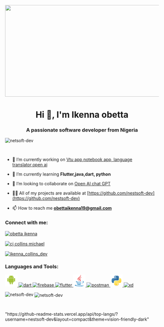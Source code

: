 <div align="center">
  <img src="https://media.giphy.com/media/dWesBcTLavkZuG35MI/giphy.gif" width="600" height="300"/>
</div>


<h1 align="center">Hi 👋, I'm Ikenna obetta</h1>

<h3 align="center">A passionate software developer from Nigeria</h3>

<p align="left"> <img src="https://komarev.com/ghpvc/?username=netsoft-dev&label=Profile%20views&color=0e75b6&style=flat" alt="netsoft-dev" /> </p>

<p align="left"> <a href="https://twitter.com/" target="blank"><img src="https://img.shields.io/twitter/follow/?logo=twitter&style=for-the-badge" alt="" /></a> </p>

- 🔭 I’m currently working on [Vtu app,notebook app, language translator,open ai](https://github.com/nestsoft-dev)

- 🌱 I’m currently learning **Flutter,java,dart, python**

- 👯 I’m looking to collaborate on [Open AI chat GPT](https://github.com/nestsoft-dev)

- 👨‍💻 All of my projects are available at [https://github.com/nestsoft-dev](https://github.com/nestsoft-dev)

- 📫 How to reach me **obettaikenna19@gmail.com**

<h3 align="left">Connect with me:</h3>

<p align="left">

<a href="https://stackoverflow.com/users/15601730/obetta-ikenna" target="blank"><img align="center" src="https://raw.githubusercontent.com/rahuldkjain/github-profile-readme-generator/master/src/images/icons/Social/stack-overflow.svg" alt="obetta ikenna" height="30" width="40" /></a>

<a href="https://fb.com/cj collins michael" target="blank"><img align="center" src="https://raw.githubusercontent.com/rahuldkjain/github-profile-readme-generator/master/src/images/icons/Social/facebook.svg" alt="cj collins michael" height="30" width="40" /></a>

<a href="https://instagram.com/ikenna_collins_dev" target="blank"><img align="center" src="https://raw.githubusercontent.com/rahuldkjain/github-profile-readme-generator/master/src/images/icons/Social/instagram.svg" alt="ikenna_collins_dev" height="30" width="40" /></a>

</p>



<h3 align="left">Languages and Tools:</h3>

<p align="left"> <a href="https://developer.android.com" target="_blank" rel="noreferrer"> <img src="https://raw.githubusercontent.com/devicons/devicon/master/icons/android/android-original-wordmark.svg" alt="android" width="40" height="40"/> </a> <a href="https://dart.dev" target="_blank" rel="noreferrer"> <img src="https://www.vectorlogo.zone/logos/dartlang/dartlang-icon.svg" alt="dart" width="40" height="40"/> </a> <a href="https://firebase.google.com/" target="_blank" rel="noreferrer"> <img src="https://www.vectorlogo.zone/logos/firebase/firebase-icon.svg" alt="firebase" width="40" height="40"/> </a> <a href="https://flutter.dev" target="_blank" rel="noreferrer"> <img src="https://www.vectorlogo.zone/logos/flutterio/flutterio-icon.svg" alt="flutter" width="40" height="40"/> </a> <a href="https://www.java.com" target="_blank" rel="noreferrer"> <img src="https://raw.githubusercontent.com/devicons/devicon/master/icons/java/java-original.svg" alt="java" width="40" height="40"/> </a> <a href="https://postman.com" target="_blank" rel="noreferrer"> <img src="https://www.vectorlogo.zone/logos/getpostman/getpostman-icon.svg" alt="postman" width="40" height="40"/> </a> <a href="https://www.python.org" target="_blank" rel="noreferrer"> <img src="https://raw.githubusercontent.com/devicons/devicon/master/icons/python/python-original.svg" alt="python" width="40" height="40"/> </a> <a href="https://www.adobe.com/products/xd.html" target="_blank" rel="noreferrer"> <img src="https://cdn.worldvectorlogo.com/logos/adobe-xd.svg" alt="xd" width="40" height="40"/> </a> </p>

<p><img align="left" src="https://github-readme-stats.vercel.app/api/top-langs?username=netsoft-dev&show_icons=true&locale=en&layout=compact" alt="netsoft-dev" /></p>

<p>&nbsp;<img align="center" src="https://github-readme-stats.vercel.app/api?username=netsoft-dev&show_icons=true&locale=en" alt="netsoft-dev" /></p>


<p><img align="center" http://github-readme-streak-stats.herokuapp.com/?user=nestsoft-dev&amp;theme=dark&amp;background=000000)](https://git.io/streak-stats /></p>

<p> "https://github-readme-stats.vercel.app/api/top-langs/?username=nestsoft-dev&layout=compact&theme=vision-friendly-dark" </p>


